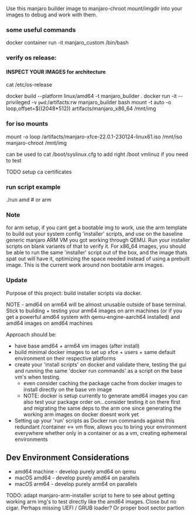 Use this manjaro builder image to manjaro-chroot mount/imgdir into your images to debug and work with them.

### some useful commands
docker container run -it manjaro_custom /bin/bash

### verify os release:
#### INSPECT YOUR IMAGES for architecture
cat /etc/os-release

docker build --platform linux/amd64 -t manjaro_builder .
docker run -it --privileged -v `pwd`:/artifacts:rw manjaro_builder bash
mount -t auto -o loop,offset=$((2048*512)) artifacts/manjaro_x86_64 /mnt/img
### for iso mounts
mount -o loop /artifacts/manjaro-xfce-22.0.1-230124-linux61.iso /mnt/iso
manjaro-chroot /mnt/img

can be used to cat /boot/syslinux.cfg to add right /boot vmlinuz if you need to test

TODO setup ca certificates
### run script example
./run amd # or arm

### Note
for arm setup, if you cant get a bootable img to work, use the arm template to build out your system config 'installer' scripts, and use on the baseline generic manjaro ARM VM you got working through QEMU. Run your installer scripts on blank variants of that to verify it.
For x86_64 images, you should be able to run the same 'installer' script out of the box, and the image thats spat out will have it, optimizing the space needed instead of using a prebuilt image. This is the current work around non bootable arm images.

### Update
Purpose of this project: build installer scripts via docker.

NOTE - amd64 on arm64 will be almost unusable outside of base terminal. Stick to building + testing your arm64 images on arm machines (or if you get a powerful amd64 system with qemu-engine-aarch64 installed)  and amd64 images on amd64 machines

Approach should be:

- have base amd64 + arm64 vm images (after install)
- build minimal docker images to set up xfce + users + same default environment on their respective platforms
- create your 'install scripts' on docker and validate there, testing the gui and running the same 'docker run commands' as a script on the base vm's when testing. 
    - even consider caching the package cache from docker images to install directly on the base vm image
    - NOTE: docker is setup currently to generate amd64 images you can also test your package order on...consider testing it on there first and migrating the same deps to the arm one since generating the working arm images on docker doesnt work yet
- Setting up your 'run' scripts as Docker run commands against this redundant /container  <-> vm flow, allows you to bring your environment everywhere whether only in a container or as a vm, creating ephemeral environments


## Dev Environment Considerations
- amd64 machine - develop purely amd64 on qemu
- macOS amd64 - develop purely amd64 on parallels
- macOS arm64 - develop purely arm64 on parallels

TODO: adapt manjaro-arm-installer script to here to see about getting working arm img's to test directly like the amd64 images. Close but no cigar. Perhaps missing UEFI / GRUB loader? Or proper boot sector partion
